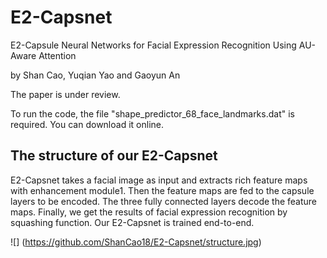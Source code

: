 # E2-Capsnet
E2-Capsule Neural Networks for Facial Expression Recognition Using AU-Aware Attention

by Shan Cao, Yuqian Yao and Gaoyun An

The paper is under review.

To run the code, the file "shape_predictor_68_face_landmarks.dat" is required. You can download it online.


## The structure of our E2-Capsnet
E2-Capsnet takes a facial image as input and extracts rich feature maps with enhancement module1. Then the feature maps are fed to the capsule layers to be encoded. The three fully connected layers decode the feature maps. Finally, we get the results of facial expression recognition by squashing function. Our E2-Capsnet is trained end-to-end.

![]
(https://github.com/ShanCao18/E2-Capsnet/structure.jpg)
